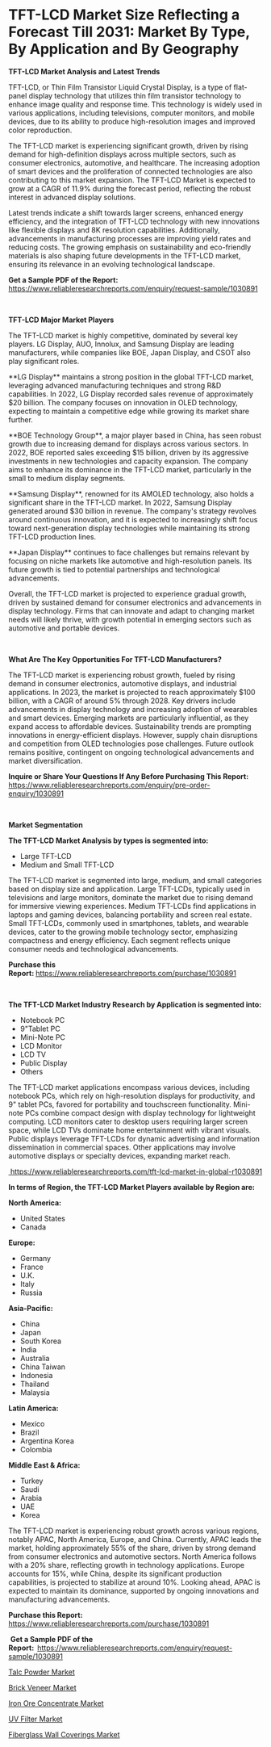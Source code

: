 <p><h1>TFT-LCD Market Size Reflecting a Forecast Till 2031: Market By Type, By Application and By Geography</h1></p><p><strong>TFT-LCD Market Analysis and Latest Trends</strong></p>
<p><p>TFT-LCD, or Thin Film Transistor Liquid Crystal Display, is a type of flat-panel display technology that utilizes thin film transistor technology to enhance image quality and response time. This technology is widely used in various applications, including televisions, computer monitors, and mobile devices, due to its ability to produce high-resolution images and improved color reproduction.</p><p>The TFT-LCD market is experiencing significant growth, driven by rising demand for high-definition displays across multiple sectors, such as consumer electronics, automotive, and healthcare. The increasing adoption of smart devices and the proliferation of connected technologies are also contributing to this market expansion. The TFT-LCD Market is expected to grow at a CAGR of 11.9% during the forecast period, reflecting the robust interest in advanced display solutions.</p><p>Latest trends indicate a shift towards larger screens, enhanced energy efficiency, and the integration of TFT-LCD technology with new innovations like flexible displays and 8K resolution capabilities. Additionally, advancements in manufacturing processes are improving yield rates and reducing costs. The growing emphasis on sustainability and eco-friendly materials is also shaping future developments in the TFT-LCD market, ensuring its relevance in an evolving technological landscape.</p></p>
<p><strong>Get a Sample PDF of the Report:&nbsp;</strong> <a href="https://www.reliableresearchreports.com/enquiry/request-sample/1030891">https://www.reliableresearchreports.com/enquiry/request-sample/1030891</a></p>
<p>&nbsp;</p>
<p><strong>TFT-LCD Major Market Players</strong></p>
<p><p>The TFT-LCD market is highly competitive, dominated by several key players. LG Display, AUO, Innolux, and Samsung Display are leading manufacturers, while companies like BOE, Japan Display, and CSOT also play significant roles. </p><p>**LG Display** maintains a strong position in the global TFT-LCD market, leveraging advanced manufacturing techniques and strong R&D capabilities. In 2022, LG Display recorded sales revenue of approximately $20 billion. The company focuses on innovation in OLED technology, expecting to maintain a competitive edge while growing its market share further.</p><p>**BOE Technology Group**, a major player based in China, has seen robust growth due to increasing demand for displays across various sectors. In 2022, BOE reported sales exceeding $15 billion, driven by its aggressive investments in new technologies and capacity expansion. The company aims to enhance its dominance in the TFT-LCD market, particularly in the small to medium display segments.</p><p>**Samsung Display**, renowned for its AMOLED technology, also holds a significant share in the TFT-LCD market. In 2022, Samsung Display generated around $30 billion in revenue. The company's strategy revolves around continuous innovation, and it is expected to increasingly shift focus toward next-generation display technologies while maintaining its strong TFT-LCD production lines.</p><p>**Japan Display** continues to face challenges but remains relevant by focusing on niche markets like automotive and high-resolution panels. Its future growth is tied to potential partnerships and technological advancements.</p><p>Overall, the TFT-LCD market is projected to experience gradual growth, driven by sustained demand for consumer electronics and advancements in display technology. Firms that can innovate and adapt to changing market needs will likely thrive, with growth potential in emerging sectors such as automotive and portable devices.</p></p>
<p>&nbsp;</p>
<p><strong>What Are The Key Opportunities For TFT-LCD Manufacturers?</strong></p>
<p><p>The TFT-LCD market is experiencing robust growth, fueled by rising demand in consumer electronics, automotive displays, and industrial applications. In 2023, the market is projected to reach approximately $100 billion, with a CAGR of around 5% through 2028. Key drivers include advancements in display technology and increasing adoption of wearables and smart devices. Emerging markets are particularly influential, as they expand access to affordable devices. Sustainability trends are prompting innovations in energy-efficient displays. However, supply chain disruptions and competition from OLED technologies pose challenges. Future outlook remains positive, contingent on ongoing technological advancements and market diversification.</p></p>
<p><strong>Inquire or Share Your Questions If Any Before Purchasing This Report:</strong> <a href="https://www.reliableresearchreports.com/enquiry/pre-order-enquiry/1030891">https://www.reliableresearchreports.com/enquiry/pre-order-enquiry/1030891</a></p>
<p>&nbsp;</p>
<p><strong>Market Segmentation</strong></p>
<p><strong>The TFT-LCD Market Analysis by types is segmented into:</strong></p>
<p><ul><li>Large TFT-LCD</li><li>Medium and Small TFT-LCD</li></ul></p>
<p><p>The TFT-LCD market is segmented into large, medium, and small categories based on display size and application. Large TFT-LCDs, typically used in televisions and large monitors, dominate the market due to rising demand for immersive viewing experiences. Medium TFT-LCDs find applications in laptops and gaming devices, balancing portability and screen real estate. Small TFT-LCDs, commonly used in smartphones, tablets, and wearable devices, cater to the growing mobile technology sector, emphasizing compactness and energy efficiency. Each segment reflects unique consumer needs and technological advancements.</p></p>
<p><strong>Purchase this Report:&nbsp;</strong><a href="https://www.reliableresearchreports.com/purchase/1030891">https://www.reliableresearchreports.com/purchase/1030891</a></p>
<p>&nbsp;</p>
<p><strong>The TFT-LCD Market Industry Research by Application is segmented into:</strong></p>
<p><ul><li>Notebook PC</li><li>9"Tablet PC</li><li>Mini-Note PC</li><li>LCD Monitor</li><li>LCD TV</li><li>Public Display</li><li>Others</li></ul></p>
<p><p>The TFT-LCD market applications encompass various devices, including notebook PCs, which rely on high-resolution displays for productivity, and 9" tablet PCs, favored for portability and touchscreen functionality. Mini-note PCs combine compact design with display technology for lightweight computing. LCD monitors cater to desktop users requiring larger screen space, while LCD TVs dominate home entertainment with vibrant visuals. Public displays leverage TFT-LCDs for dynamic advertising and information dissemination in commercial spaces. Other applications may involve automotive displays or specialty devices, expanding market reach.</p></p>
<p><a href="https://www.reliableresearchreports.com/tft-lcd-market-in-global-r1030891">&nbsp;https://www.reliableresearchreports.com/tft-lcd-market-in-global-r1030891</a></p>
<p><strong>In terms of Region, the TFT-LCD Market Players available by Region are:</strong></p>
<p>
    <p> <strong> North America: </strong>
        <ul>
            <li>United States</li>
            <li>Canada</li>
        </ul>
        </p> 
    <p> <strong> Europe: </strong>
        <ul>
            <li>Germany</li>
            <li>France</li>
            <li>U.K.</li>
            <li>Italy</li>
            <li>Russia</li>
        </ul>
        </p> 
    <p> <strong> Asia-Pacific: </strong>
        <ul>
            <li>China</li>
            <li>Japan</li>
            <li>South Korea</li>
            <li>India</li>
            <li>Australia</li>
            <li>China Taiwan</li>
            <li>Indonesia</li>
            <li>Thailand</li>
            <li>Malaysia</li>
        </ul>
        </p> 
    <p> <strong> Latin America: </strong>
        <ul>
            <li>Mexico</li>
            <li>Brazil</li>
            <li>Argentina Korea</li>
            <li>Colombia</li>
        </ul>
        </p> 
    <p> <strong> Middle East & Africa: </strong>
        <ul>
            <li>Turkey</li>
            <li>Saudi</li>
            <li>Arabia</li>
            <li>UAE</li>
            <li>Korea</li>
        </ul>
    </p>
    </p>
<p><p>The TFT-LCD market is experiencing robust growth across various regions, notably APAC, North America, Europe, and China. Currently, APAC leads the market, holding approximately 55% of the share, driven by strong demand from consumer electronics and automotive sectors. North America follows with a 20% share, reflecting growth in technology applications. Europe accounts for 15%, while China, despite its significant production capabilities, is projected to stabilize at around 10%. Looking ahead, APAC is expected to maintain its dominance, supported by ongoing innovations and manufacturing advancements.</p></p>
<p><strong>Purchase this Report: </strong><a href="https://www.reliableresearchreports.com/purchase/1030891">https://www.reliableresearchreports.com/purchase/1030891</a></p>
<p>&nbsp;<strong>Get a Sample PDF of the Report:&nbsp;&nbsp;</strong><a href="https://www.reliableresearchreports.com/enquiry/request-sample/1030891">https://www.reliableresearchreports.com/enquiry/request-sample/1030891</a></p>
<p><strong></strong></p>
<p><p><a href="https://issuu.com/reportprime-2/docs/talc-powder-market-size-2030.pptx_4ea5cc1a511f32">Talc Powder Market</a></p><p><a href="https://www.linkedin.com/pulse/how-regional-global-trends-shaping-brick-veneer-market-year-2024-cbhre?trackingId=iFJEniRMRYS3U%2F6MfgHgQg%3D%3D">Brick Veneer Market</a></p><p><a href="https://medium.com/@kimwalker1923/the-global-iron-ore-concentrate-market-is-a-dynamic-and-growing-industry-5b82219fd634">Iron Ore Concentrate Market</a></p><p><a href="https://issuu.com/reportprime-2/docs/uv-filter-market-size-2030.pptx_a4010a2b7f8874">UV Filter Market</a></p><p><a href="https://www.linkedin.com/pulse/strategic-roadmap-global-fiberglass-wall-coverings-market-gixye?trackingId=dMbfxWVyRrmhTQ5dZ3aIlw%3D%3D">Fiberglass Wall Coverings Market</a></p></p>